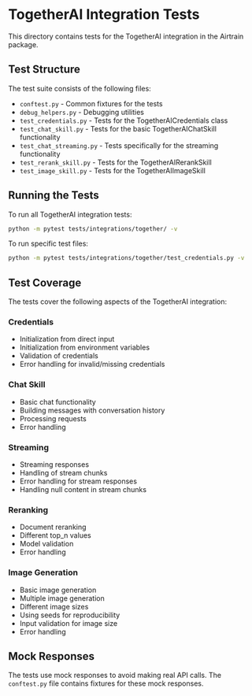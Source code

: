 # TogetherAI Integration Tests

This directory contains tests for the TogetherAI integration in the Airtrain package.

## Test Structure

The test suite consists of the following files:

- `conftest.py` - Common fixtures for the tests
- `debug_helpers.py` - Debugging utilities
- `test_credentials.py` - Tests for the TogetherAICredentials class
- `test_chat_skill.py` - Tests for the basic TogetherAIChatSkill functionality
- `test_chat_streaming.py` - Tests specifically for the streaming functionality
- `test_rerank_skill.py` - Tests for the TogetherAIRerankSkill
- `test_image_skill.py` - Tests for the TogetherAIImageSkill

## Running the Tests

To run all TogetherAI integration tests:

```bash
python -m pytest tests/integrations/together/ -v
```

To run specific test files:

```bash
python -m pytest tests/integrations/together/test_credentials.py -v
```

## Test Coverage

The tests cover the following aspects of the TogetherAI integration:

### Credentials

- Initialization from direct input
- Initialization from environment variables
- Validation of credentials
- Error handling for invalid/missing credentials

### Chat Skill

- Basic chat functionality
- Building messages with conversation history
- Processing requests
- Error handling

### Streaming

- Streaming responses
- Handling of stream chunks
- Error handling for stream responses
- Handling null content in stream chunks

### Reranking

- Document reranking
- Different top_n values
- Model validation
- Error handling

### Image Generation

- Basic image generation
- Multiple image generation
- Different image sizes
- Using seeds for reproducibility
- Input validation for image size
- Error handling

## Mock Responses

The tests use mock responses to avoid making real API calls. The `conftest.py` file contains fixtures for these mock responses. 
